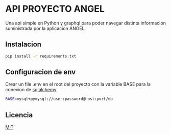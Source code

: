 # API PROYECTO ANGEL

Una api simple en Python y graphql para poder navegar distinta informacion suministrada por la aplicacion ANGEL.

## Instalacion

```bash
pip install -r requirements.txt
```

## Configuracion de env

Crear un file .env en el root del proyecto con la variable BASE para la conexion de [sqlalchemy](https://pypi.org/project/SQLAlchemy/)

```bash
BASE=mysql+pymysql://user:password@host:port/db
```


## Licencia
[MIT](https://github.com/parisote/api_angel/blob/develop/LICENSE.md)
